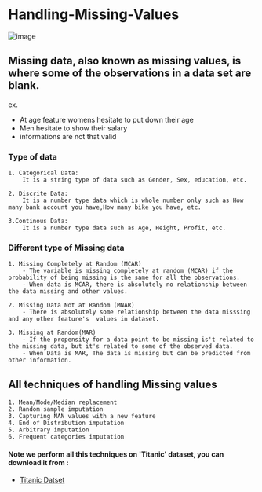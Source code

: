 # Handling-Missing-Values
![image](https://user-images.githubusercontent.com/61430438/102975994-ea7bfc80-4526-11eb-8bb1-dd5e36fcef4e.png)

## Missing data, also known as missing values, is where some of the observations in a data set are blank.
ex. 
- At age feature womens hesitate to put down their age
- Men hesitate to show their salary
- informations are not that valid

### Type of data

    1. Categorical Data: 
        It is a string type of data such as Gender, Sex, education, etc.

    2. Discrite Data:
        It is a number type data which is whole number only such as How many bank account you have,How many bike you have, etc.

    3.Continous Data:
        It is a number type data such as Age, Height, Profit, etc.
    
### Different type of Missing data

    1. Missing Completely at Random (MCAR)
        - The variable is missing completely at random (MCAR) if the probability of being missing is the same for all the observations.
        - When data is MCAR, there is absolutely no relationship between the data missing and other values.

    2. Missing Data Not at Random (MNAR)
        - There is absolutely some relationship between the data misssing and any other feature's  values in dataset. 

    3. Missing at Random(MAR)
        - If the propensity for a data point to be missing is't related to the missing data, but it's related to some of the observed data.
        - When Data is MAR, The data is missing but can be predicted from other information.
    
## All techniques of handling Missing values

    1. Mean/Mode/Median replacement
    2. Random sample imputation
    3. Capturing NAN values with a new feature
    4. End of Distribution imputation
    5. Arbitrary imputation
    6. Frequent categories imputation   
#### Note we perform all this techniques on 'Titanic' dataset, you can download it from :
- [Titanic Datset](https://github.com/Rushi21-kesh/Handling-Missing-Values/blob/main/Titanic.csv)
